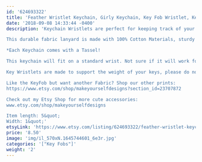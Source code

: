 ```yaml
---
id: '624693322'
title: 'Feather Wristlet Keychain, Girly Keychain, Key Fob Wristlet, Keyfob, Girly Gift, Key Wristlet, Keychain Wristlet, best friend gift, Keychain'
date: '2018-09-08 14:33:44 -0400'
description: 'Keychain Wristlets are perfect for keeping track of your keys while grocery shopping, going to the gym, or running errands. Available in super fun and cute fabrics- they also make an awesome gift for teachers, coworkers, neighbors and friends!!

This durable fabric lanyard is made with 100% Cotton Materials, sturdy interfacing, and silver hardware. Pattern of the fabric will vary with each Key Fob- no two are identical.

*Each Keychain comes with a Tassel!

This keychain will fit on a standard wrist. Not sure if it will work for you? Our Key Wristlets are made with a 12&quot; long piece of fabric, folded in half to create the look.

Key Wristlets are made to support the weight of your keys, please do not use this as a support for a purse or anything heavier than the average keychain.

Like the KeyFob but want another Fabric? Shop our other prints:
https://www.etsy.com/shop/makeyourselfdesigns?section_id=23707872

Check out my Etsy Shop for more cute accessories:
www.etsy.com/shop/makeyourselfdesigns

Item length: 5&quot;
Width: 1&quot;'
etsyLink: 'https://www.etsy.com/listing/624693322/feather-wristlet-keychain-girly-keychain?utm_source=synctostaticsite&utm_medium=api&utm_campaign=api'
price: '8.50'
image: 'img/il_570xN.1645744601_6e3r.jpg'
categories: '["Key Fobs"]'
weight: '2'
---
```

